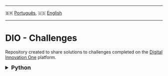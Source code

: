 - - -
🇧🇷 [Português](./README.md), 🇺🇸 [English](./README-us.md)
- - -

# DIO - Challenges

Repository created to share solutions to challenges completed on the [Digital Innovation One](https://dio.me/) platform.

<details><summary style="font-size:18px; font-weight:bold;">Python</summary>

### Python Developer Training [<small><small><small>🔗</small></small></small>](https://web.dio.me/track/04e5f7bf-e6a2-49f5-8f53-8de2237cae18)

1. Python Fundamentals - Creating a Banking System with Python

    > Create a banking system with the operations: withdraw, deposit, and view statement.<br/>\[[📚](https://academiapme-my.sharepoint.com/:p:/g/personal/kawan_dio_me/Ef-dMEJYq9BPotZQso7LUCwBJd7gDqCC2SYlUYx0ayrGNQ?e=G79e2L)|[</>](/desafios/formacao-python-developer/01-fundamentos-de-python/banking_system.py)\]

</details>